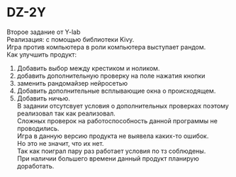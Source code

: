 # DZ-2Y
Второе задание от Y-lab<br>
Реализация: с помощью библиотеки Kivy.<br>
Игра против компьютера в роли компьютера выступает рандом.<br>
Как улучшить продукт:<br>
  1) Добавить выбор между крестиком и ноликом.<br>
  2) добавить дополнительную проверку на поле нажатия кнопки<br>
  3) заменить рандомайзер нейросетью <br>
  4) Добавить дополнительные всплывающие окна о происходящем.<br>
  5) Добавить ничью. <br>
В задании отсутсвует условия о дополнительных проверках поэтому реализовал так как реализовал. <br>
Сложных проверок на работоспособность данной программы не проводились.<br>
Игра в данную версию продукта не выявела каких-то ошибок.<br>
Но это не значит, что их нет. <br>
Так как поиграл пару раз работает условия по тз соблюдены.<br>
При наличии большего времени данный продукт планирую доработать.<br>
